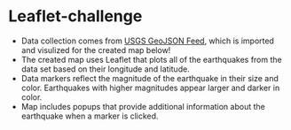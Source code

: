 # Leaflet-challenge

- Data collection comes from [USGS GeoJSON Feed](https://earthquake.usgs.gov/earthquakes/feed/v1.0/geojson.php), which is imported and visulized for the created map below!
- The created map uses Leaflet that plots all of the earthquakes from the data set based on their longitude and latitude.
- Data markers reflect the magnitude of the earthquake in their size and color. Earthquakes with higher magnitudes appear larger and darker in color.
- Map includes popups that provide additional information about the earthquake when a marker is clicked.
